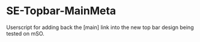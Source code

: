 SE-Topbar-MainMeta
==================

Userscript for adding back the [main] link into the new top bar design being tested on mSO.
